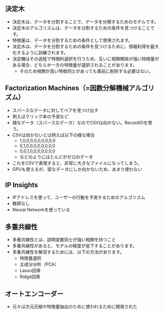 ## 決定木
- 決定木は、データを分割することで、データを分類するためのモデルです。
- 決定木のアルゴリズムは、データを分割するための条件を見つけることです。
- 特徴量は、データを分割するための条件として使用されます。
- 決定木は、データを分割するための条件を見つけるために、情報利得を最大化するように訓練されます。
- 決定機はその過程で特徴料選択を行うため、互いに相関関係が強い特徴量がある場合、どちらか一方の特徴量が選択されることがあります。
  - そのため相関が高い特徴同士があっても事前に削除する必要はない。

## Factorization Machines（=因数分解機械アルゴリズム）
- スパースなデータに対してペアを見つけ出す
- 例えばクリック率の予測など
- 疎なデータ（スパースなデータ）なのでCSVは向かない。RecordIOを使う。
- CSVは向かないとは例えば以下の様な場合
  - 1,0,0,0,0,0,0,0,0,0
  - 0,1,0,0,0,0,0,0,0,0
  - 0,0,1,0,0,0,0,0,0,0
  - などのようにほとんどがゼロのデータ
- これをCSVで表現すると、非常に大きなファイルになってしまう。
- GPUも使えるが、密なデータにしか向かないため、あまり使わない

## IP Insights
- IPアドレスを使って、ユーザーの行動を予測するためのアルゴリズム
- 教師なし
- Neural Networkを使っている

## 多重共線性
- 多重共線性とは、説明変数同士が強い相関を持つこと
- 多重共線性があると、モデルの精度が低下することがあります。
- 多重共線性を解消するためには、以下の方法があります。
  - 特徴量選択
  - 主成分分析（PCA）
  - Lasso回帰
  - Ridge回帰

## オートエンコーダー
- 元々は次元圧縮や特徴量抽出のために使われるために開発された